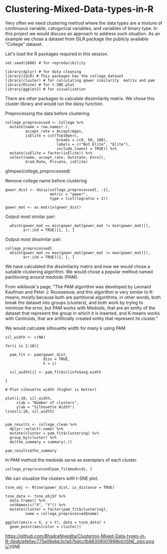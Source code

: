 # Clustering-Mixed-Data-types-in-R

Very often we need clustering method where the data types are a mixture of continuous variable, catogorical variables, and variables of binary type. In this project we would discuss an approach to address such situation. As an example we chose a dataset from ISLR package the publicly available "College" dataset.

Let's load the R packages required in this session.
```
set.seed(1680) # for reproducibility

library(dplyr) # for data cleaning
library(ISLR) # This packages has the college dataset
library(cluster) # for calculating gower similarity  matrix and pam
library(Rtsne) # for t-SNE plot
library(ggplot2) # for visualization
```

There are other packages to calculate dissimilarity matrix. We chose this cluster library and would run the daisy function.


Preprocessing the data before clustering.

```
college_preprocessed <- College %>%
  mutate(name = row.names(.),
         accept_rate = Accept/Apps,
         isElite = cut(Top10perc,
                       breaks = c(0, 50, 100),
                       labels = c("Not Elite", "Elite"),
                       include.lowest = TRUE)) %>%
  mutate(isElite = factor(isElite)) %>%
  select(name, accept_rate, Outstate, Enroll,
         Grad.Rate, Private, isElite)
```
glimpse(college_preprocessed)


Remove college name before clustering

```
gower_dist <- daisy(college_preprocessed[, -1],
                    metric = "gower",
                    type = list(logratio = 3))
                                       
gower_mat <- as.matrix(gower_dist)
```

Output most similar pair:

```college_preprocessed[
  which(gower_mat == min(gower_mat[gower_mat != min(gower_mat)]),
        arr.ind = TRUE)[1, ], ]                    
```
Output most dissimilar pair:

```
college_preprocessed[
  which(gower_mat == max(gower_mat[gower_mat != max(gower_mat)]),
        arr.ind = TRUE)[1, ], ]
```   
 We have calculated the dissimilarity matrix and now we would chose a suitable clustering algorithm. We would chose a popular method named partitioning around medoids (PAM).
 
 From wikibook's page, "The PAM algorithm was developed by Leonard Kaufman and Peter J. Rousseeuw, and this algorithm is very similar to K-means, mostly because both are partitional algorithms, in other words, both break the dataset into groups (clusters), and both work by trying to minimize the error, but PAM works with Medoids, that are an entity of the dataset that represent the group in which it is inserted, and K-means works with Centroids, that are artificially created entity that represent its cluster."
 
 
 We would calculate silhouette width for many k using PAM

```
sil_width <- c(NA)

for(i in 2:10){
  
  pam_fit <- pam(gower_dist,
                 diss = TRUE,
                 k = i)
  
  sil_width[i] <- pam_fit$silinfo$avg.width
  
}
```

```
# Plot sihouette width (higher is better)

plot(1:10, sil_width,
     xlab = "Number of clusters",
     ylab = "Silhouette Width")
lines(1:10, sil_width)
```


``` pam_fit <- pam(gower_dist, diss = TRUE, k = 3)

pam_results <- college_clean %>%
  dplyr::select(-name) %>%
  mutate(cluster = pam_fit$clustering) %>%
  group_by(cluster) %>%
  do(the_summary = summary(.))

pam_results$the_summary

```
In PAM method the medoids serve as exemplars of each cluster.
```
college_preprocessed[pam_fit$medoids, ]
```

We can visualize the clusters with t-SNE plot.

```
tsne_obj <- Rtsne(gower_dist, is_distance = TRUE)

tsne_data <- tsne_obj$Y %>%
  data.frame() %>%
  setNames(c("X", "Y")) %>%
  mutate(cluster = factor(pam_fit$clustering),
         name = college_preprocessed$name)

ggplot(aes(x = X, y = Y), data = tsne_data) +
  geom_point(aes(color = cluster))
```
https://github.com/BhadraNivedita/Clustering-Mixed-Data-types-in-R-/blob/efe0ec775e06ebb3cfa57bdccfb88309001998b0/tSNE_plot.png
 ![tSNE](tSNE_plot.jpg)

